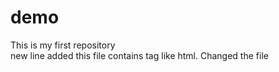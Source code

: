 # demo
This is my first repository
<br>
new line added this file contains tag like html.
Changed the file        
